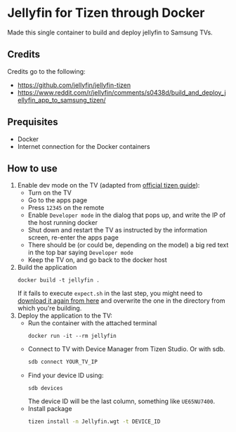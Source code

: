 # Jellyfin for Tizen through Docker
Made this single container to build and deploy jellyfin to Samsung TVs.

## Credits
Credits go to the following:
- https://github.com/jellyfin/jellyfin-tizen
- https://www.reddit.com/r/jellyfin/comments/s0438d/build_and_deploy_jellyfin_app_to_samsung_tizen/

## Prequisites
- Docker
- Internet connection for the Docker containers

## How to use
1. Enable dev mode on the TV (adapted from [official tizen guide](https://developer.samsung.com/tv/develop/getting-started/using-sdk/tv-device)):
   - Turn on the TV
   - Go to the apps page
   - Press `12345` on the remote
   - Enable `Developer mode` in the dialog that pops up, and write the IP of the host running docker
   - Shut down and restart the TV as instructed by the information screen, re-enter the apps page
   - There should be (or could be, depending on the model) a big red text in the top bar saying `Developer mode`
   - Keep the TV on, and go back to the docker host
2. Build the application
   ```
   docker build -t jellyfin .
   ```
   If it fails to execute `expect.sh` in the last step, you might need to [download it again from here](https://github.com/babagreensheep/jellyfin-tizen-docker/blob/master/expect.sh) and overwrite the one in the directory from which you're building.
3. Deploy the application to the TV:
   - Run the container with the attached terminal
     ```
     docker run -it --rm jellyfin
     ```
   - Connect to TV with Device Manager from Tizen Studio. Or with sdb.
     ```sh
     sdb connect YOUR_TV_IP
     ```
   - Find your device ID using:
     ```
     sdb devices
     ```
     The device ID will be the last column, something like `UE65NU7400`.
   - Install package
     ```sh
     tizen install -n Jellyfin.wgt -t DEVICE_ID
     ```
